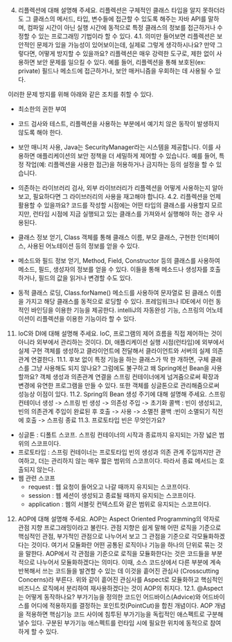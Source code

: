 4. 리플렉션에 대해 설명해 주세요.
리플렉션은 구체적인 클래스 타입을 알지 못하더라도 그 클래스의 메서드, 타입, 변수들에 접근할 수 있도록 해주는 자바 API를 말하며, 컴파일 시간이 아닌 실행 시간에 동적으로 특정 클래스의 정보를 접근하거나 수정할 수 있는 프로그래밍 기법이라 할 수 있다. 
4.1. 의미만 들어보면 리플렉션은 보안적인 문제가 있을 가능성이 있어보이는데, 실제로 그렇게 생각하시나요? 만약 그렇다면, 어떻게 방지할 수 있을까요? 
리플렉션은 매우 강력한 도구로, 제한 없이 사용하면 보안 문제를 일으킬 수 있다. 예를 들어, 리플렉션을 통해 보호된(ex: private) 필드나 메소드에 접근하거나, 보안 매커니즘을 우회하는 데 사용될 수 있다.

이러한 문제 방지를 위해 아래와 같은 조치를 취할 수 있다.

- 최소한의 권한 부여
- 코드 검사와 테스트, 리플렉션을 사용하는 부분에서 예기치 않은 동작이 발생하지 않도록 해야 한다.
- 보안 매니저 사용, Java는 SecurityManager라는 시스템을 제공합니다. 이를 사용하면 애플리케이션의 보안 정책을 더 세밀하게 제어할 수 있습니다. 예를 들어, 특정 작업(예: 리플렉션을 사용한 접근)을 허용하거나 금지하는 등의 설정을 할 수 있습니다.
- 의존하는 라이브러리 검사, 외부 라이브러리가 리플렉션을 어떻게 사용하는지 알아보고, 필요하다면 그 라이브러리의 사용을 재고해야 합니다.
4.2. 리플렉션을 언제 활용할 수 있을까요?
코드를 작성할 시점에는 어떤 타입의 클래스를 사용할지 모르지만, 런타임 시점에 지금 실행되고 있는 클래스를 가져와서 실행해야 하는 경우 사용된다.

- 클래스 정보 얻기, Class 객체를 통해 클래스 이름, 부모 클래스, 구현한 인터페이스, 사용된 어노테이션 등의 정보를 얻을 수 있다.
- 메소드와 필드 정보 얻기, Method, Field, Constructor 등의 클래스를 사용하여 메소드, 필드, 생성자의 정보를 얻을 수 있다. 이들을 통해 메소드나 생성자를 호출하거나, 필드의 값을 읽거나 변경할 수도 있다.
- 동적 클래스 로딩, Class.forName() 메소드를 사용하여 문자열로 된 클래스 이름을 가지고 해당 클래스를 동적으로 로딩할 수 있다.
프레임워크나 IDE에서 이런 동적인 바인딩을 이용한 기능을 제공한다. intelliJ의 자동완성 기능, 스프링의 어노테이션이 리플렉션을 이용한 기능이라 할 수 있다.
11. IoC와 DI에 대해 설명해 주세요.
IoC, 프로그램의 제어 흐름을 직접 제어하는 것이 아니라 외부에서 관리하는 것이다.
DI, 애플리케이션 실행 시점(런타임)에 외부에서 실제 구현 객체를 생성하고 클라이언트에 전달해서 클라이언트와 서버의 실제 의존관계 연결한다.
11.1. 후보 없이 특정 기능을 하는 클래스가 딱 한 개하면, 구체 클래스를 그냥 사용해도 되지 않나요? 그럼에도 불구하고 왜 Spring에선 Bean을 사용 할까요?
객체 생성과 의존관계 연결을 스프링 컨테이너에게 넘겨줌으로써 확장과 변경에 유연한 프로그램을 만들 수 있다. 또한 객체를 싱글톤으로 관리해줌으로써 성능상 이점이 있다.
11.2. Spring의 Bean 생성 주기에 대해 설명해 주세요.
스프링 컨테이너 생성 -> 스프링 빈 생성 -> 의존성 주입 -> 초기화 콜백 : 빈이 생성되고, 빈의 의존관계 주입이 완료된 후 호출 -> 사용 -> 소멸전 콜백 :빈이 소멸되기 직전에 호출 -> 스프링 종료
11.3. 프로토타입 빈은 무엇인가요? 
- 싱글톤 : 디폴트 스코프. 스프링 컨테이너의 시작과 종료까지 유지되는 가장 넓은 범위의 스코프이다.
- 프로토타입 : 스프링 컨테이너는 프로토타입 빈의 생성과 의존 관계 주입까지만 관여하고, 더는 관리하지 않는 매우 짧은 범위의 스코프이다. 따라서 종료 메서드는 호출되지 않는다.
- 웹 관련 스코프
  - request : 웹 요청이 들어오고 나갈 때까지 유지되는 스코프이다.
  - session : 웹 세션이 생성되고 종료될 때까지 유지되는 스코프이다.
  - application : 웹의 서블릿 컨텍스트와 같은 범위로 유지되는 스코프이다.
12. AOP에 대해 설명해 주세요.
AOP는 Aspect Oriented Programming의 약자로 관점 지향 프로그래밍이라고 불린다. 관점 지향은 쉽게 말해 어떤 로직을 기준으로 핵심적인 관점, 부가적인 관점으로 나누어서 보고 그 관점을 기준으로 각모듈화하겠다는 것이다. 여기서 모듈화란 어떤 공통된 로직이나 기능을 하나의 단위로 묶는 것을 말한다.
AOP에서 각 관점을 기준으로 로직을 모듈화한다는 것은 코드들을 부분적으로 나누어서 모듈화하겠다는 의미다. 이때, 소스 코드상에서 다른 부분에 계속 반복해서 쓰는 코드들을 발견할 수 있는 데 이것을 흩어진 관심사 (Crosscutting Concerns)라 부른다.
위와 같이 흩어진 관심사를 Aspect로 모듈화하고 핵심적인 비즈니스 로직에서 분리하여 재사용하겠다는 것이 AOP의 취지다. 
12.1. @Aspect는 어떻게 동작하나요?
부가기능을 정의한 코드인 어드바이스(Advice)와 어드바이스를 어디에 적용하지를 결정하는 포인트컷(PointCut)을 합친 개념이다.
AOP 개념을 적용하면 핵심기능 코드 사이에 침투된 부가기능을 독립적인 애스펙트로 구분해 낼수 있다. 구분된 부가기능 애스펙트를 런타임 시에 필요한 위치에 동적으로 참여하게 할 수 있다.
